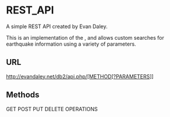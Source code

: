 # REST_API
A simple REST API created by Evan Daley.

This is an implementation of the , and allows custom searches for earthquake information using a variety of parameters. 

## URL 

http://evandaley.net/db2/api.php/[METHOD[?PARAMETERS]]

## Methods

GET
POST
PUT
DELETE
OPERATIONS


